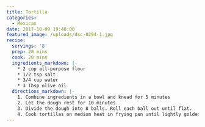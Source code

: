 ```yaml
---
title: Tortilla
categories:
  - Mexican
date: 2017-10-09 19:40:00
featured_image: /uploads/dsc-0294-1.jpg
recipe:
  servings: '8'
  prep: 20 mins
  cook: 20 mins
  ingredients_markdown: |-
    * 2 cup all-purpose flour
    * 1/2 tsp salt
    * 3/4 cup water
    * 3 Tbsp olive oil
  directions_markdown: |-
    1. Combine ingredients in a bowl and knead for 5 minutes
    2. Let the dough rest for 10 minutes
    3. Divide the dough into 8 balls. Roll each ball out until flat.
    4. Cook tortillas on medium heat in frying pan until lightly golden.
---
```



